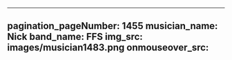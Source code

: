 ------
pagination_pageNumber: 1455
musician_name: Nick
band_name: FFS
img_src: images/musician1483.png
onmouseover_src: 
------